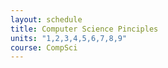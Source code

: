 ```yaml
---
layout: schedule
title: Computer Science Pinciples
units: "1,2,3,4,5,6,7,8,9"
course: CompSci
---
```

